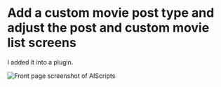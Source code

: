 # Add a custom movie post type and adjust the post and custom movie list screens
I added it into a plugin.

![Front page screenshot of AIScripts](https://user-images.githubusercontent.com/5323259/44167844-913a6d80-a0cf-11e8-82af-cadeb65a0d09.jpg "Custom Movie Post type and adjusted post list columns")
